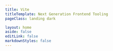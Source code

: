 ```yaml
---
title: Vite
titleTemplate: Next Generation Frontend Tooling
pageClass: landing dark

layout: home
aside: false
editLink: false
markdownStyles: false
---
```


<script setup>
import Hero from '../.vitepress/theme/components/landing/1. hero-section/HeroSection.vue'
import FeatureSection from '../.vitepress/theme/components/landing/2. feature-section/FeatureSection.vue'
import FrameworksSection from '../.vitepress/theme/components/landing/3. frameworks-section/FrameworksSection.vue'
import CommunitySection from '../.vitepress/theme/components/landing/4. community-section/CommunitySection.vue'
import SponsorSection from '../.vitepress/theme/components/landing/5. sponsor-section/SponsorSection.vue'
import GetStartedSection from '../.vitepress/theme/components/landing/6. get-started-section/GetStartedSection.vue'
import FeatureInstantServerStart from '../.vitepress/theme/components/landing/2. feature-section/FeatureInstantServerStart.vue'
import FeatureHMR from '../.vitepress/theme/components/landing/2. feature-section/FeatureHMR.vue'
import FeatureRichFeatures from '../.vitepress/theme/components/landing/2. feature-section/FeatureRichFeatures.vue'
import FeatureOptimizedBuild from '../.vitepress/theme/components/landing/2. feature-section/FeatureOptimizedBuild.vue'
import FeatureFlexiblePlugins from '../.vitepress/theme/components/landing/2. feature-section/FeatureFlexiblePlugins.vue'
import FeatureTypedAPI from '../.vitepress/theme/components/landing/2. feature-section/FeatureTypedAPI.vue'
import FeatureSSRSupport from '../.vitepress/theme/components/landing/2. feature-section/FeatureSSRSupport.vue'
import FeatureCI from '../.vitepress/theme/components/landing/2. feature-section/FeatureCI.vue'
</script>

<div class="VPHome">
  <Hero/>
  <FeatureSection title="Redefining developer experience" description="Vite makes web development simple again" type="blue">
    <FeatureInstantServerStart />
    <FeatureHMR />
    <FeatureRichFeatures />
    <FeatureOptimizedBuild />
  </FeatureSection>
  <FeatureSection title="A shared foundation to build upon" type="pink" class="feature-section--flip">
    <FeatureFlexiblePlugins />
    <FeatureTypedAPI />
    <FeatureSSRSupport />
    <FeatureCI />
  </FeatureSection>
  <FrameworksSection />
  <CommunitySection />
  <SponsorSection />
  <GetStartedSection />
</div>
